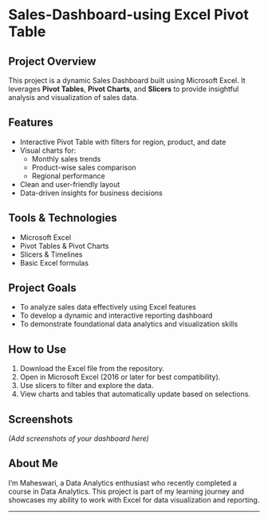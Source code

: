 # Sales-Dashboard-using Excel Pivot Table #

## Project Overview

This project is a dynamic Sales Dashboard built using Microsoft Excel. It leverages **Pivot Tables**, **Pivot Charts**, and **Slicers** to provide insightful analysis and visualization of sales data.

## Features

- Interactive Pivot Table with filters for region, product, and date
- Visual charts for:
  - Monthly sales trends
  - Product-wise sales comparison
  - Regional performance
- Clean and user-friendly layout
- Data-driven insights for business decisions

## Tools & Technologies

- Microsoft Excel
- Pivot Tables & Pivot Charts
- Slicers & Timelines
- Basic Excel formulas

## Project Goals

- To analyze sales data effectively using Excel features
- To develop a dynamic and interactive reporting dashboard
- To demonstrate foundational data analytics and visualization skills

## How to Use

1. Download the Excel file from the repository.
2. Open in Microsoft Excel (2016 or later for best compatibility).
3. Use slicers to filter and explore the data.
4. View charts and tables that automatically update based on selections.

## Screenshots

*(Add screenshots of your dashboard here)*

## About Me

I’m Maheswari, a Data Analytics enthusiast who recently completed a course in Data Analytics. This project is part of my learning journey and showcases my ability to work with Excel for data visualization and reporting.

---

